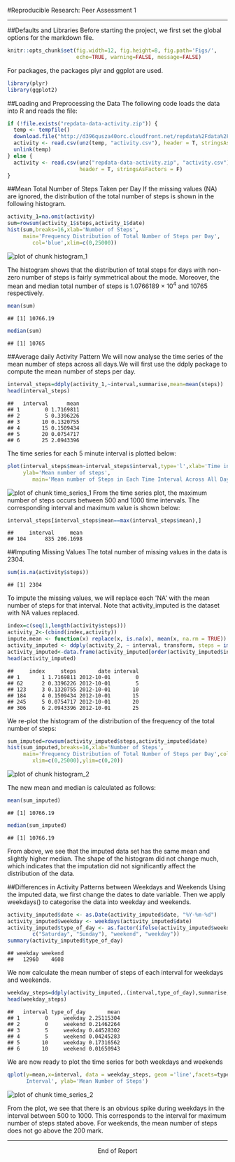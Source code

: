 #Reproducible Research: Peer Assessment 1
******
##Defaults and Libraries
Before starting the project, we first set the global options for the markdown file.

```r
knitr::opts_chunk$set(fig.width=12, fig.height=8, fig.path='Figs/',
                      echo=TRUE, warning=FALSE, message=FALSE)
```
For packages, the packages plyr and ggplot are used.

```r
library(plyr)
library(ggplot2)
```



##Loading and Preprocessing the Data
The following code loads the data into R and reads the file:

```r
if (!file.exists("repdata-data-activity.zip")) {
  temp <- tempfile()
  download.file("http://d396qusza40orc.cloudfront.net/repdata%2Fdata%2Factivity.zip", temp)
  activity <- read.csv(unz(temp, "activity.csv"), header = T, stringsAsFactors = F)
  unlink(temp)
} else {
  activity <- read.csv(unz("repdata-data-activity.zip", "activity.csv"), 
                       header = T, stringsAsFactors = F)
}
```
##Mean Total Number of Steps Taken per Day
If the missing values (NA) are ignored, the distribution of the total number of steps is shown in the following histogram.

```r
activity_1=na.omit(activity)
sum=rowsum(activity_1$steps,activity_1$date)
hist(sum,breaks=16,xlab='Number of Steps',
     main='Frequency Distribution of Total Number of Steps per Day',
        col='blue',xlim=c(0,25000))
```

![plot of chunk histogram_1](Figs/histogram_1-1.png) 

The histogram shows that the distribution of total steps for days with non-zero number of steps is fairly symmetrical about the mode. Moreover, the mean and median total number of steps is 1.0766189 &times; 10<sup>4</sup> and 10765 respectively.

```r
mean(sum)
```

```
## [1] 10766.19
```

```r
median(sum)
```

```
## [1] 10765
```

##Average daily Activity Pattern
We will now analyse the time series of the mean number of steps across all days.We will first use the ddply package to compute the mean number of steps per day.

```r
interval_steps=ddply(activity_1,~interval,summarise,mean=mean(steps))
head(interval_steps)
```

```
##   interval      mean
## 1        0 1.7169811
## 2        5 0.3396226
## 3       10 0.1320755
## 4       15 0.1509434
## 5       20 0.0754717
## 6       25 2.0943396
```
The time series for each 5 minute interval is plotted below:

```r
plot(interval_steps$mean~interval_steps$interval,type='l',xlab='Time interval',
     ylab='Mean number of steps', 
        main='Mean number of Steps in Each Time Interval Across All Days')
```

![plot of chunk time_series_1](Figs/time_series_1-1.png) 
From the time series plot, the maximum number of steps occurs between 500 and 1000 time intervals. The corresponding interval and maximum value is shown below:

```r
interval_steps[interval_steps$mean==max(interval_steps$mean),]
```

```
##     interval     mean
## 104      835 206.1698
```

##Imputing Missing Values
The total number of missing values in the data is 2304.

```r
sum(is.na(activity$steps))
```

```
## [1] 2304
```

To impute the missing values, we will replace each 'NA' with the mean number of steps for that interval. Note that activity_imputed is the dataset with NA values replaced.

```r
index=c(seq(1,length(activity$steps)))
activity_2<-(cbind(index,activity))
impute.mean <- function(x) replace(x, is.na(x), mean(x, na.rm = TRUE))
activity_imputed <- ddply(activity_2, ~ interval, transform, steps = impute.mean(steps))
activity_imputed<-data.frame(activity_imputed[order(activity_imputed$index), ])
head(activity_imputed)
```

```
##     index     steps       date interval
## 1       1 1.7169811 2012-10-01        0
## 62      2 0.3396226 2012-10-01        5
## 123     3 0.1320755 2012-10-01       10
## 184     4 0.1509434 2012-10-01       15
## 245     5 0.0754717 2012-10-01       20
## 306     6 2.0943396 2012-10-01       25
```

We re-plot the histogram of the distribution of the frequency of the total number of steps:

```r
sum_imputed=rowsum(activity_imputed$steps,activity_imputed$date)
hist(sum_imputed,breaks=16,xlab='Number of Steps',
     main='Frequency Distribution of Total Number of Steps per Day',col='blue',
        xlim=c(0,25000),ylim=c(0,20))
```

![plot of chunk histogram_2](Figs/histogram_2-1.png) 

The new mean and median is calculated as follows:

```r
mean(sum_imputed)
```

```
## [1] 10766.19
```

```r
median(sum_imputed)
```

```
## [1] 10766.19
```

From above, we see that the imputed data set has the same mean and slightly higher median. The shape of the histogram did not change much, which indicates that the imputation did not significantly affect the distribution of the data.

##Differences in Activity Patterns between Weekdays and Weekends
Using the imputed data, we first change the dates to date variable. Then we apply weekdays() to categorise the data into weekday and weekends.

```r
activity_imputed$date <- as.Date(activity_imputed$date, "%Y-%m-%d")
activity_imputed$weekday <- weekdays(activity_imputed$date)
activity_imputed$type_of_day <- as.factor(ifelse(activity_imputed$weekday %in% 
        c("Saturday", "Sunday"), "weekend", "weekday"))
summary(activity_imputed$type_of_day)
```

```
## weekday weekend 
##   12960    4608
```

We now calculate the mean number of steps of each interval for weekdays and weekends.

```r
weekday_steps=ddply(activity_imputed,.(interval,type_of_day),summarise,mean=mean(steps))
head(weekday_steps)
```

```
##   interval type_of_day       mean
## 1        0     weekday 2.25115304
## 2        0     weekend 0.21462264
## 3        5     weekday 0.44528302
## 4        5     weekend 0.04245283
## 5       10     weekday 0.17316562
## 6       10     weekend 0.01650943
```

We are now ready to plot the time series for both weekdays and weekends

```r
qplot(y=mean,x=interval, data = weekday_steps, geom ='line',facets=type_of_day~.,xlab='Time
      Interval', ylab='Mean Number of Steps')
```

![plot of chunk time_series_2](Figs/time_series_2-1.png) 

From the plot, we see that there is an obvious spike during weekdays in the interval between 500 to 1000. This corresponds to the interval for maximum number of steps stated above. For weekends, the mean number of steps does not go above the 200 mark.

******
<center> End of Report</center>
